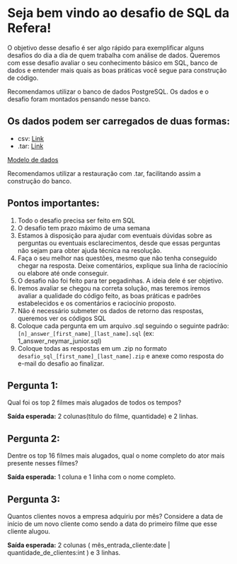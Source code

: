 # Seja bem vindo ao desafio de SQL da Refera!

O objetivo desse desafio é ser algo rápido para exemplificar alguns desafios do dia a dia de quem trabalha com análise de dados. Queremos com esse desafio avaliar o seu conhecimento básico em SQL, banco de dados e entender mais quais as boas práticas você segue para construção de código.

Recomendamos utilizar o banco de dados PostgreSQL. Os dados e o desafio foram montados pensando nesse banco.

## Os dados podem ser carregados de duas formas:
* csv: [Link](https://drive.google.com/file/d/1NbCcMPwUBAXiC8rIxz_oxFtMHE4hR39L/view?usp=sharing)
* .tar: [Link](https://drive.google.com/file/d/1MjoGGK9WUek_QEwEqBFPjAYZNcCe7cGn/view?usp=sharing)

[Modelo de dados](https://www.postgresqltutorial.com/postgresql-getting-started/postgresql-sample-database/)

Recomendamos utilizar a restauração com .tar, facilitando assim a construção do banco.

## Pontos importantes:
1. Todo o desafio precisa ser feito em SQL
2. O desafio tem prazo máximo de uma semana
3. Estamos à disposição para ajudar com eventuais dúvidas sobre as perguntas ou eventuais esclarecimentos, desde que essas perguntas não sejam para obter ajuda técnica na resolução.
4. Faça o seu melhor nas questões, mesmo que não tenha conseguido chegar na resposta. Deixe comentários, explique sua linha de raciocínio ou elabore até onde conseguir.
5. O desafio não foi feito para ter pegadinhas. A ideia dele é ser objetivo.
6. Iremos avaliar se chegou na correta solução, mas teremos iremos avaliar a qualidade do código feito, as boas práticas e padrões estabelecidos e os comentários e raciocínio proposto.
7. Não é necessário submeter os dados de retorno das respostas, queremos ver os códigos SQL
8. Coloque cada pergunta em um arquivo .sql seguindo o seguinte padrão: 
```[n]_answer_[first_name]_[last_name].sql``` (ex: 1_answer_neymar_junior.sql)
9. Coloque todas as respostas em um .zip no formato ```desafio_sql_[first_name]_[last_name].zip``` e anexe como resposta do e-mail do desafio ao finalizar.

## Pergunta 1:
Qual foi os top 2 filmes mais alugados de todos os tempos?

**Saída esperada:** 2 colunas(título do filme, quantidade) e 2 linhas.

## Pergunta 2:
Dentre os top 16 filmes mais alugados, qual o nome completo do ator mais presente nesses filmes?

**Saída esperada:** 1 coluna e 1 linha com o nome completo.

## Pergunta 3:
Quantos clientes novos a empresa adquiriu por mês? Considere a data de início de um novo cliente como sendo a data do primeiro filme que esse cliente alugou.

**Saída esperada:** 2 colunas ( mês_entrada_cliente:date | quantidade_de_clientes:int ) e 3 linhas.



